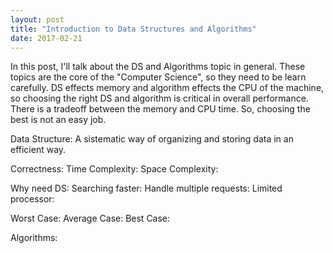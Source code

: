 ```yaml
---
layout: post
title: "Introduction to Data Structures and Algorithms"
date: 2017-02-21
---
```


In this post, I'll talk about the DS and Algorithms topic in general. These topics are the core of the "Computer Science", so they need to
be learn carefully. DS effects memory and algorithm effects the CPU of the machine, so choosing the right DS and algorithm is critical
in overall performance. There is a tradeoff between the memory and CPU time. So, choosing the best is not an easy job.  

Data Structure: A sistematic way of organizing and storing data in an efficient way.

  Correctness:
  Time Complexity:
  Space Complexity:
  
Why need DS:
  Searching faster:
  Handle multiple requests:
  Limited processor:
  
  Worst Case:
  Average Case:
  Best Case:
  
Algorithms:
